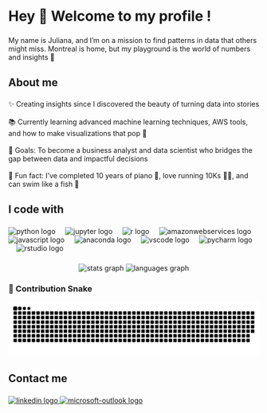 <h1 align="left">Hey 👋 Welcome to my profile !</h1>

###

<p align="left">My name is Juliana, and I’m on a mission to find patterns in data that others might miss. Montreal is home, but my playground is the world of numbers and insights 🚀</p>

###

<h2 align="left">About me</h2>

###

<p align="left">✨ Creating insights since I discovered the beauty of turning data into stories<br><br>📚 Currently learning advanced machine learning techniques, AWS tools, and how to make visualizations that pop 🎨<br><br>🎯 Goals: To become a business analyst and data scientist who bridges the gap between data and impactful decisions<br><br>🎲 Fun fact: I’ve completed 10 years of piano 🎹, love running 10Ks 🏃‍♀️, and can swim like a fish 🐠</p>

###

<h2 align="left">I code with</h2>

###

<div align="left">
  <img src="https://cdn.jsdelivr.net/gh/devicons/devicon/icons/python/python-original.svg" height="40" alt="python logo"  />
  <img width="12" />
  <img src="https://cdn.jsdelivr.net/gh/devicons/devicon/icons/jupyter/jupyter-original.svg" height="40" alt="jupyter logo"  />
  <img width="12" />
  <img src="https://cdn.jsdelivr.net/gh/devicons/devicon/icons/r/r-original.svg" height="40" alt="r logo"  />
  <img width="12" />
  <img src="https://cdn.jsdelivr.net/gh/devicons/devicon/icons/amazonwebservices/amazonwebservices-line-wordmark.svg" height="40" alt="amazonwebservices logo"  />
  <img width="12" />
  <img src="https://cdn.jsdelivr.net/gh/devicons/devicon/icons/javascript/javascript-original.svg" height="40" alt="javascript logo"  />
  <img width="12" />
  <img src="https://cdn.jsdelivr.net/gh/devicons/devicon/icons/anaconda/anaconda-original.svg" height="40" alt="anaconda logo"  />
  <img width="12" />
  <img src="https://cdn.jsdelivr.net/gh/devicons/devicon/icons/vscode/vscode-original.svg" height="40" alt="vscode logo"  />
  <img width="12" />
  <img src="https://cdn.jsdelivr.net/gh/devicons/devicon/icons/pycharm/pycharm-original.svg" height="40" alt="pycharm logo"  />
  <img width="12" />
  <img src="https://cdn.jsdelivr.net/gh/devicons/devicon/icons/rstudio/rstudio-original.svg" height="40" alt="rstudio logo"  />
</div>

###

<div align="center">
  <img src="https://github-readme-stats.vercel.app/api?username=julianahubacova&hide_title=false&hide_rank=false&show_icons=true&include_all_commits=true&count_private=true&disable_animations=false&theme=dracula&locale=en&hide_border=false&order=1" height="150" alt="stats graph"  />
  <img src="https://github-readme-stats.vercel.app/api/top-langs?username=julianahubacova&locale=en&hide_title=false&layout=compact&card_width=320&langs_count=5&theme=dracula&hide_border=false&order=2" height="150" alt="languages graph"  />
</div>

### 🐍 Contribution Snake


<div align="center">
  <img src="https://github.com/julianahubacova/julianahubacova/blob/output/snake.svg" alt="Snake Animation" />
</div>

###

<h2 align="left">Contact me</h2>

###

<div align="left">
  <a href="https://www.linkedin.com/in/juliana-hubacova" target="_blank">
    <img src="https://raw.githubusercontent.com/maurodesouza/profile-readme-generator/master/src/assets/icons/social/linkedin/default.svg" width="40" height="40" alt="linkedin logo" />
  </a>
  <a href="mailto:juliana.hubacova@mail.mcgill.ca">
    <img src="https://raw.githubusercontent.com/maurodesouza/profile-readme-generator/master/src/assets/icons/social/microsoft-outlook/default.svg" width="40" height="40" alt="microsoft-outlook logo" />
  </a>
</div>

###
